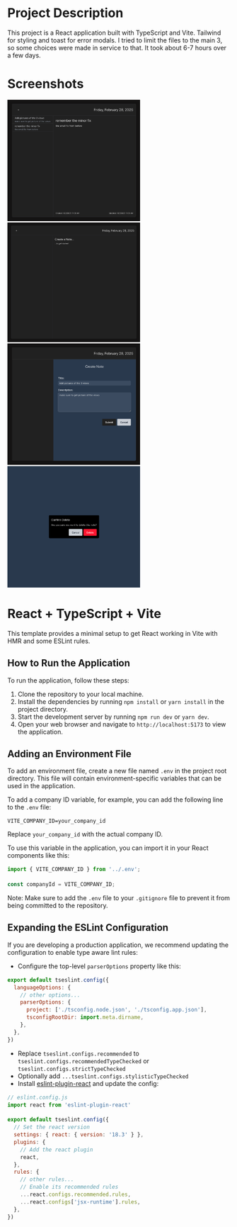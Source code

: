 
# Project Description

This project is a React application built with TypeScript and Vite. Tailwind for styling and toast for error modals. I tried to limit the files to the main 3, so some choices were made in service to that. It took about 6-7 hours over a few days. 



# Screenshots
<style>
  img {
    width: 300px;
  }
</style>

![NoteDetailModal](./public/screenshots/NoteDetailModal.png)
![noteListPage](./public/screenshots/noteListPage.png)
![CreateEditNoteModal](./public/screenshots/CreateEditNoteModal.png)
![DeleteConfirmation](./public/screenshots/DeleteConfirmantion.png)


# React + TypeScript + Vite

This template provides a minimal setup to get React working in Vite with HMR and some ESLint rules.

## How to Run the Application

To run the application, follow these steps:

1. Clone the repository to your local machine.
2. Install the dependencies by running `npm install` or `yarn install` in the project directory.
3. Start the development server by running `npm run dev` or `yarn dev`.
4. Open your web browser and navigate to `http://localhost:5173` to view the application.

## Adding an Environment File

To add an environment file, create a new file named `.env` in the project root directory. This file will contain environment-specific variables that can be used in the application.

To add a company ID variable, for example, you can add the following line to the `.env` file:

```
VITE_COMPANY_ID=your_company_id
```

Replace `your_company_id` with the actual company ID.

To use this variable in the application, you can import it in your React components like this:

```typescript
import { VITE_COMPANY_ID } from '../.env';

const companyId = VITE_COMPANY_ID;
```

Note: Make sure to add the `.env` file to your `.gitignore` file to prevent it from being committed to the repository.

## Expanding the ESLint Configuration

If you are developing a production application, we recommend updating the configuration to enable type aware lint rules:

- Configure the top-level `parserOptions` property like this:

```js
export default tseslint.config({
  languageOptions: {
    // other options...
    parserOptions: {
      project: ['./tsconfig.node.json', './tsconfig.app.json'],
      tsconfigRootDir: import.meta.dirname,
    },
  },
})
```

- Replace `tseslint.configs.recommended` to `tseslint.configs.recommendedTypeChecked` or `tseslint.configs.strictTypeChecked`
- Optionally add `...tseslint.configs.stylisticTypeChecked`
- Install [eslint-plugin-react](https://github.com/jsx-eslint/eslint-plugin-react) and update the config:

```js
// eslint.config.js
import react from 'eslint-plugin-react'

export default tseslint.config({
  // Set the react version
  settings: { react: { version: '18.3' } },
  plugins: {
    // Add the react plugin
    react,
  },
  rules: {
    // other rules...
    // Enable its recommended rules
    ...react.configs.recommended.rules,
    ...react.configs['jsx-runtime'].rules,
  },
})
```
